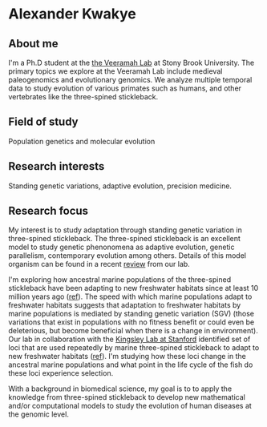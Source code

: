 # Alexander Kwakye

## About me

I'm a Ph.D student at the [the Veeramah Lab](https://you.stonybrook.edu/veeramahlab/) at Stony Brook University. The primary topics we explore at the Veeramah Lab include medieval paleogenomics and evolutionary genomics. We analyze multiple temporal data to study evolution of various primates such as humans, and other vertebrates like the three-spined stickleback. 

## Field of study 
Population genetics and molecular evolution

## Research interests
Standing genetic variations, adaptive evolution, precision medicine.

## Research focus 
My interest is to study adaptation through standing genetic variation in three-spined stickleback. The three-spined stickleback is an excellent model to study genetic phenonomena as adaptive evolution, genetic parallelism, contemporary evolution among others. Details of this model organism can be found in a recent [review](https://www.annualreviews.org/doi/full/10.1146/annurev-genom-111720-081402) from our lab.

I'm exploring how ancestral marine populations of the three-spined stickleback have been adapting to new freshwater habitats since at least 10 million years ago ([ref](https://meridian.allenpress.com/copeia/article-abstract/2009/2/256/115060/The-World-s-Oldest-Fossil-Threespine-Stickleback)). The speed with which marine populations adapt to freshwater habitats suggests that adaptation to freshwater habitats by marine populations is mediated by standing genetic variation (SGV) (those variations that exist in populations with no fitness benefit or could even be deleterious, but become beneficial when there is a change in environment). Our lab in collaboration with the [Kingsley Lab at Stanford](https://kingsley.stanford.edu) identified set of loci that are used repeatedly by marine three-spined stickleback to adapt to new freshwater habitats ([ref](https://advances.sciencemag.org/content/7/25/eabg5285.abstract)). I'm 
studying how these loci change in the ancestral marine populations and what point in the life cycle of the fish do these loci experience selection. 

With a background in biomedical science, my goal is to to apply the knowledge from three-spined stickleback to develop new mathematical and/or computational models to study the evolution of human diseases at the genomic level.
